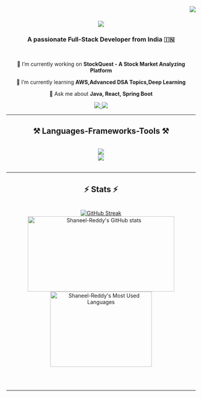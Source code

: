 <img align="right" src="https://visitor-badge.laobi.icu/badge?page_id=Shaneel-Reddy.Shaneel-Reddy" />

<h1 align="center">
    <img src="https://readme-typing-svg.herokuapp.com/?font=Righteous&size=35&center=true&vCenter=true&width=500&height=70&duration=4000&lines=Hi+There!+👋;+I'm+L+Shaneel+Reddy!;" />
</h1>

<h3 align="center">A passionate Full-Stack Developer from India 🇮🇳</h3>

<br/>

<div align="center">
 
 🔭 I’m currently working on **StockQuest - A Stock Market Analyzing Platform**
 
 🌱 I’m currently learning **AWS,Advanced DSA Topics,Deep Learning**

💬 Ask me about **Java, React, Spring Boot**


</div>
 
<div align="center"> 
  <a href="mailto:shaneelreddy2004@gmail.com">
    <img src="https://img.shields.io/badge/Gmail-333333?style=for-the-badge&logo=gmail&logoColor=red" />
  </a>
  <a href="https://www.linkedin.com/in/shaneel-reddy-0036b1263/" target="_blank">
    <img src="https://img.shields.io/badge/LinkedIn-0077B5?style=for-the-badge&logo=linkedin&logoColor=white" target="_blank" />
  </a>
</div>

 <hr/>
 
<h2 align="center">⚒️ Languages-Frameworks-Tools ⚒️</h2>
<br/>
<div align="center">
    <img src="https://skillicons.dev/icons?i=spring,react,java,html,css,vscode,github,git,r,postman" /><br>
    <img src="https://skillicons.dev/icons?i=nodejs,python,javascript,express,mongodb,c,mysql" /><br>
</div>

<br/>
<hr/>

<h2 align="center">⚡ Stats ⚡</h2>
<br>
<div align=center>
  <a href="https://git.io/streak-stats"><img src="https://github-readme-streak-stats-zeta-seven.vercel.app?user=Shaneel-Reddy&theme=highcontrast" alt="GitHub Streak" /></a>
</div>

<div align="center">
  <a href="https://github.com/Shaneel-Reddy/github-readme-stats">
    <img style="width: 390px; height: 200px;" src="https://github-readme-stats-git-master-shaneel-reddys-projects.vercel.app/api?username=Shaneel-Reddy&show_icons=true&theme=react" alt="Shaneel-Reddy's GitHub stats" />
  </a>
  <a href="https://github.com/Shaneel-Reddy/github-readme-stats">
    <img style="width: 270px; height: 200px;" src="https://github-readme-stats-git-master-shaneel-reddys-projects.vercel.app/api/top-langs/?username=Shaneel-Reddy&layout=donut&theme=react" alt="Shaneel-Reddy's Most Used Languages" />
  </a>
</div>



<br/><br/>

<hr/>

<br/>


<br/>
